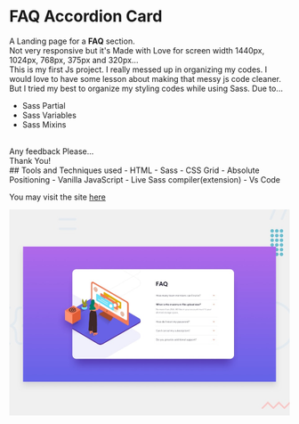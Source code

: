 # FAQ Accordion Card
A Landing page for a **FAQ** section.
<br>
Not very responsive but it's Made with Love for screen width 1440px, 1024px, 768px, 375px and 320px...
</br>
This is my first Js project. I really messed up in organizing my codes. I would love to have some lesson about making that messy js code cleaner.
</br>
But I tried my best to organize my styling codes while using Sass. Due to...
</br>
- Sass Partial
- Sass Variables
- Sass Mixins
</br>
Any feedback Please...
</br>
Thank You!
</br>
## Tools and Techniques used
- HTML
- Sass
- CSS Grid
- Absolute Positioning 
- Vanilla JavaScript
- Live Sass compiler(extension)
- Vs Code

You may visit the site [here](https://roctanweer.github.io/faqCard/)

![Huddle-Landing-Page](./design/desktop-preview.jpg)
